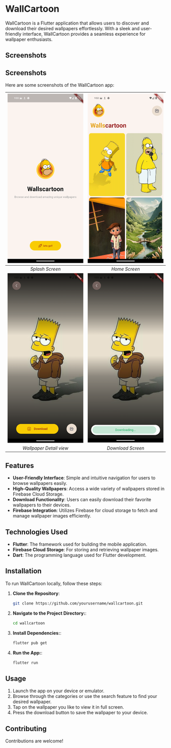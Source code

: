 # WallCartoon

WallCartoon is a Flutter application that allows users to discover and download their desired wallpapers effortlessly. With a sleek and user-friendly interface, WallCartoon provides a seamless experience for wallpaper enthusiasts.

## Screenshots

## Screenshots

Here are some screenshots of the WallCartoon app:

| ![Splash Screen](Screenshot_20241028-010329.png) | ![Home Screen](Screenshot_20241028-010253.png) |
|:--:|:--:|
| *Splash Screen* | *Home Screen* |
| ![Wallpaper Detail](Screenshot_20241028-010339.png) |![Download Confirmation](Screenshot_20241028-010358.png)|
| *Wallpaper Detail view* | *Download Screen* |
## Features

- **User-Friendly Interface**: Simple and intuitive navigation for users to browse wallpapers easily.
- **High-Quality Wallpapers**: Access a wide variety of wallpapers stored in Firebase Cloud Storage.
- **Download Functionality**: Users can easily download their favorite wallpapers to their devices.
- **Firebase Integration**: Utilizes Firebase for cloud storage to fetch and manage wallpaper images efficiently.

## Technologies Used

- **Flutter**: The framework used for building the mobile application.
- **Firebase Cloud Storage**: For storing and retrieving wallpaper images.
- **Dart**: The programming language used for Flutter development.

## Installation

To run WallCartoon locally, follow these steps:

1. **Clone the Repository**:
   ```bash
   git clone https://github.com/yourusername/wallcartoon.git
2. **Navigate to the Project Directory:**:
   ```bash
   cd wallcartoon
3. **Install Dependencies:**:
   ```bash
   flutter pub get
4. **Run the App:**:
   ```bash
   flutter run
   
## Usage
1. Launch the app on your device or emulator.
2. Browse through the categories or use the search feature to find your desired wallpaper.
3. Tap on the wallpaper you like to view it in full screen.
4. Press the download button to save the wallpaper to your device.

## Contributing
Contributions are welcome!


